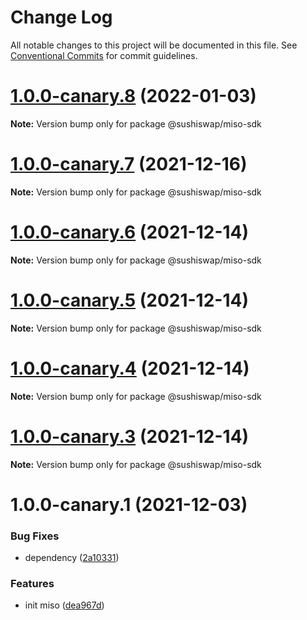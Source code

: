 # Change Log

All notable changes to this project will be documented in this file.
See [Conventional Commits](https://conventionalcommits.org) for commit guidelines.

# [1.0.0-canary.8](https://github.com/sushiswap/sdk/compare/@sushiswap/miso-sdk@1.0.0-canary.7...@sushiswap/miso-sdk@1.0.0-canary.8) (2022-01-03)

**Note:** Version bump only for package @sushiswap/miso-sdk





# [1.0.0-canary.7](https://github.com/sushiswap/sdk/compare/@sushiswap/miso-sdk@1.0.0-canary.6...@sushiswap/miso-sdk@1.0.0-canary.7) (2021-12-16)

**Note:** Version bump only for package @sushiswap/miso-sdk





# [1.0.0-canary.6](https://github.com/sushiswap/sdk/compare/@sushiswap/miso-sdk@1.0.0-canary.5...@sushiswap/miso-sdk@1.0.0-canary.6) (2021-12-14)

**Note:** Version bump only for package @sushiswap/miso-sdk





# [1.0.0-canary.5](https://github.com/sushiswap/sdk/compare/@sushiswap/miso-sdk@1.0.0-canary.4...@sushiswap/miso-sdk@1.0.0-canary.5) (2021-12-14)

**Note:** Version bump only for package @sushiswap/miso-sdk





# [1.0.0-canary.4](https://github.com/sushiswap/sdk/compare/@sushiswap/miso-sdk@1.0.0-canary.3...@sushiswap/miso-sdk@1.0.0-canary.4) (2021-12-14)

**Note:** Version bump only for package @sushiswap/miso-sdk





# [1.0.0-canary.3](https://github.com/sushiswap/sdk/compare/@sushiswap/miso-sdk@1.0.0-canary.2...@sushiswap/miso-sdk@1.0.0-canary.3) (2021-12-14)

**Note:** Version bump only for package @sushiswap/miso-sdk





# 1.0.0-canary.1 (2021-12-03)


### Bug Fixes

* dependency ([2a10331](https://github.com/sushiswap/sdk/commit/2a1033147f74bf9c3e87dd6cc67453da7810066e))


### Features

* init miso ([dea967d](https://github.com/sushiswap/sdk/commit/dea967dedb306707fe3fa8007e8af4e34d90ccd8))
